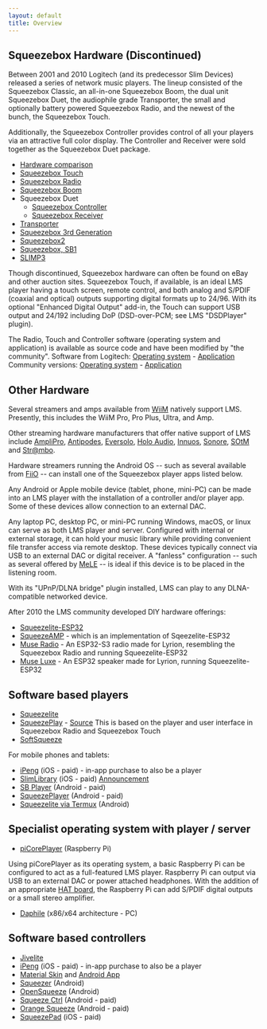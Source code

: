 ```yaml
---
layout: default
title: Overview
---
```


## Squeezebox Hardware (Discontinued)

Between 2001 and 2010 Logitech (and its predecessor Slim Devices) released a series of network music players. The lineup consisted of the Squeezebox Classic, an all-in-one Squeezebox Boom, the dual unit Squeezebox Duet, the audiophile grade Transporter, the small and optionally battery powered Squeezebox Radio, and the newest of the bunch, the Squeezebox Touch.

Additionally, the Squeezebox Controller provides control of all your players via an attractive full color display. The Controller and Receiver were sold together as the Squeezebox Duet package.

- [Hardware comparison](hardware-comparison.md)
- [Squeezebox Touch](squeezebox-touch.md)
- [Squeezebox Radio](squeezebox-radio.md)
- [Squeezebox Boom](squeezebox-boom.md)
- Squeezebox Duet
    - [Squeezebox Controller](squeezebox-controller.md)
    - [Squeezebox Receiver](squeezebox-receiver.md)
- [Transporter](transporter.md)
- [Squeezebox 3rd Generation](squeezebox-classic.md)
- [Squeezebox2](squeezebox2.md)
- [Squeezebox, SB1](squeezebox1.md)
- [SLIMP3](SLIMP3.md)

Though discontinued, Squeezebox hardware can often be found on eBay and other auction sites. Squeezebox Touch, if available, is an ideal LMS player having a touch screen, remote control, and both analog and S/PDIF (coaxial and optical) outputs supporting digital formats up to 24/96. With its optional "Enhanced Digital Output" add-in, the Touch can support USB output and 24/192 including DoP (DSD-over-PCM; see LMS "DSDPlayer" plugin).

The Radio, Touch and Controller software (operating system and application) is available as source code and have been modified by "the community".
Software from Logitech: [Operating system](https://github.com/LMS-Community/squeezeos) - [Application](https://github.com/LMS-Community/squeezeplay)
Community versions: [Operating system](https://github.com/ralph-irving/squeezeos)  - [Application](https://github.com/ralph-irving/squeezeos-squeezeplay)

## Other Hardware

Several streamers and amps available from [WiiM](https://www.wiimhome.com/) natively support LMS. Presently, this includes the WiiM Pro, Pro Plus, Ultra, and Amp.

Other streaming hardware manufacturers that offer native support of LMS include [AmpliPro](https://www.amplipro.com/), [Antipodes](https://antipodes.audio/), [Eversolo](https://eversolo.com/), [Holo Audio](https://www.kitsunehifi.com/), [Innuos](https://innuos.com/), [Sonore](https://www.sonore.us/), [SOtM](https://sotm-audio.com/) and [Str@mbo](https://nohta.it/).

Hardware streamers running the Android OS -- such as several available from [FiiO](https://www.fiio.com/) -- can install one of the Squeezebox player apps listed below.

Any Android or Apple mobile device (tablet, phone, mini-PC) can be made into an LMS player with the installation of a controller and/or player app. Some of these devices allow connection to an external DAC.

Any laptop PC, desktop PC, or mini-PC running Windows, macOS, or linux can serve as both LMS player and server. Configured with internal or external storage, it can hold your music library while providing convenient file transfer access via remote desktop. These devices typically connect via USB to an external DAC or digital receiver. A "fanless" configuration -- such as several offered by [MeLE](https://store.mele.cn/collections/mini-pc) -- is ideal if this device is to be placed in the listening room.

With its "UPnP/DLNA bridge" plugin installed, LMS can play to any DLNA-compatible networked device.

After 2010 the LMS community developed DIY hardware offerings:

- [Squeezelite-ESP32](https://github.com/sle118/squeezelite-esp32)
- [SqueezeAMP](https://github.com/philippe44/SqueezeAMP) - which is an implementation of Sqeezelite-ESP32
- [Muse Radio](https://github.com/RASPIAUDIO/squeezelite-esp32) - An ESP32-S3 radio made for Lyrion, resembling the Squeezebox Radio and running Squeezelite-ESP32
- [Muse Luxe](https://raspiaudio.com/muse/) - An ESP32 speaker made for Lyrion, running Squeezelite-ESP32

## Software based players

- [Squeezelite](squeezelite.md)
- [SqueezePlay](squeezeplay.md) - [Source](https://github.com/ralph-irving/squeezeplay)
  This is based on the player and user interface in Squeezebox Radio and Squeezebox Touch
- [SoftSqueeze](softsqueeze.md)

For mobile phones and tablets:

- [iPeng](https://penguinlovesmusic.de/) (iOS - paid) - in-app purchase to also be a player
- [SlimLibrary](https://apps.apple.com/us/app/slimlibrary/id1022479972) (iOS - paid) [Announcement](https://forums.lyrion.org/forum/user-forums/3rd-party-software/100649-announce-slimlibrary-new-ios-remote-control-and-player-for-logitech-media-server?view=thread)
- [SB Player](https://play.google.com/store/apps/details?id=com.angrygoat.android.sbplayer) (Android - paid)
- [SqueezePlayer](https://play.google.com/store/apps/details?id=de.bluegaspode.squeezeplayer) (Android - paid)
- [Squeezelite via Termux](https://github.com/CDrummond/lms-material-app/wiki/Squeezelite-via-Termux) (Android)

## Specialist operating system with player / server

- [piCorePlayer](https://www.picoreplayer.org/) (Raspberry Pi)

Using piCorePlayer as its operating system, a basic Raspberry Pi can be configured to act as a full-featured LMS player. Raspberry Pi can output via USB to an external DAC or power attached headphones. With the addition of an appropriate [HAT board](https://www.raspberrypi.com/news/introducing-raspberry-pi-hats/), the Raspberry Pi can add S/PDIF digital outputs or a small stereo amplifier.

- [Daphile](https://www.daphile.com/) (x86/x64 architecture - PC)

## Software based controllers

- [Jivelite](jivelite.md)
- [iPeng](https://penguinlovesmusic.de/) (iOS - paid) - in-app purchase to also be a player
- [Material Skin](https://github.com/CDrummond/lms-material) and [Android App](https://github.com/CDrummond/lms-material-app)
- [Squeezer](https://github.com/kaaholst/android-squeezer) (Android)
- [OpenSqueeze](https://github.com/orangebikelabs/opensqueeze) (Android)
- [Squeeze Ctrl](https://play.google.com/store/apps/details?id=com.angrygoat.android.squeezectrl) (Android - paid)
- [Orange Squeeze](https://play.google.com/store/apps/details?id=com.orangebikelabs.orangesqueeze) (Android - paid)
- [SqueezePad](https://apps.apple.com/us/app/squeezepad/id380003002) (iOS - paid)
